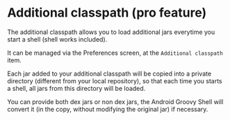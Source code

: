 # Additional classpath (pro feature)
The additional classpath allows you to load additional jars everytime you
start a shell (shell works included).

It can be managed via the Preferences screen, at the `Additional classpath` item.

Each jar added to your additional classpath will be copied into a private directory (different from your
local repository), so that each time you starts a shell, all jars from this directory will be loaded.

You can provide both dex jars or non dex jars, the Android Groovy Shell will convert it 
(in the copy, without modifying the original jar) if necessary.